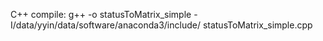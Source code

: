 C++ compile: g++ -o statusToMatrix_simple -I/data/yyin/data/software/anaconda3/include/ statusToMatrix_simple.cpp
